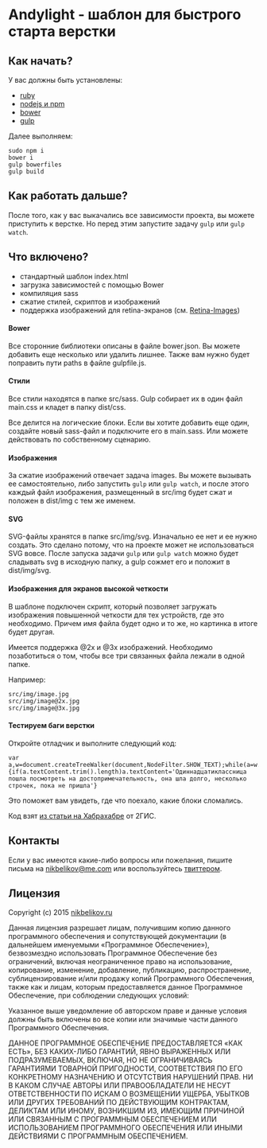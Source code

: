 # Andylight - шаблон для быстрого старта верстки

## Как начать?

У вас должны быть установлены:

- [ruby](https://www.ruby-lang.org/ru/downloads/)
- [nodejs и npm](https://nodejs.org/)
- [bower](http://bower.io/)
- [gulp](http://gulpjs.com/)

Далее выполняем:

```
sudo npm i
bower i
gulp bowerfiles
gulp build
```

## Как работать дальше?

После того, как у вас выкачались все зависимости проекта, вы можете приступить к верстке. Но перед этим запустите задачу `gulp` или `gulp watch`.

## Что включено?

- стандартный шаблон index.html
- загрузка зависимостей с помощью Bower
- компиляция sass
- сжатие стилей, скриптов и изображений
- поддержка изображений для retina-экранов (см. [Retina-Images](https://github.com/Retina-Images/Retina-Images/))

#### Bower

Все сторонние библиотеки описаны в файле bower.json. Вы можете добавить еще несколько или удалить лишнее. Также вам нужно будет поправить пути paths в файле gulpfile.js.

#### Стили

Все стили находятся в папке src/sass. Gulp собирает их в один файл main.css и кладет в папку dist/css.

Все делится на логические блоки. Если вы хотите добавить еще один, создайте новый sass-файл и подключите его в main.sass. Или можете действовать по собственному сценарию.

#### Изображения

За сжатие изображений отвечает задача images. Вы можете вызывать ее самостоятельно, либо запустить `gulp` или `gulp watch`, и после этого каждый файл изображения, размещенный в src/img будет сжат и положен в dist/img с тем же именем.

#### SVG

SVG-файлы хранятся в папке src/img/svg. Изначально ее нет и ее нужно создать. Это сделано потому, что на проекте может не использоваться SVG вовсе. После запуска задачи `gulp` или `gulp watch` можно будет сладывать svg в исходную папку, а gulp сожмет его и положит в dist/img/svg.

#### Изображения для экранов высокой четкости

В шаблоне подключен скрипт, который позволяет загружать изображения повышенной четкости для тех устройств, где это необходимо. Причем имя файла будет одно и то же, но картинка в итоге будет другая.

Имеется поддержка @2x и @3x изображений. Необходимо позаботиться о том, чтобы все три связанных файла лежали в одной папке.

Например:

```
src/img/image.jpg
src/img/image@2x.jpg
src/img/image@3x.jpg
```

#### Тестируем баги верстки

Откройте отладчик и выполните следующий код:

```
var a,w=document.createTreeWalker(document,NodeFilter.SHOW_TEXT);while(a=w.nextNode()){if(a.textContent.trim().length)a.textContent='Одиннадцатиклассница пошла посмотреть на достопримечательность, она шла долго, несколько строчек, пока не пришла'}
```

Это поможет вам увидеть, где что поехало, какие блоки сломались.

Код взят [из статьи на Хабрахабре](http://habrahabr.ru/company/2gis/blog/246831/) от 2ГИС.

## Контакты

Если у вас имеются какие-либо вопросы или пожелания, пишите письма на [nikbelikov@me.com](mailto:nikbelikov@me.com) или воспользуйтесь [твиттером](https://twitter.com/_nikbelikov).

## Лицензия

Copyright (c) 2015 [nikbelikov.ru](http://nikbelikov.ru/)

Данная лицензия разрешает лицам, получившим копию данного программного обеспечения и сопутствующей документации (в дальнейшем именуемыми «Программное Обеспечение»), безвозмездно использовать Программное Обеспечение без ограничений, включая неограниченное право на использование, копирование, изменение, добавление, публикацию, распространение, сублицензирование и/или продажу копий Программного Обеспечения, также как и лицам, которым предоставляется данное Программное Обеспечение, при соблюдении следующих условий:

Указанное выше уведомление об авторском праве и данные условия должны быть включены во все копии или значимые части данного Программного Обеспечения.

ДАННОЕ ПРОГРАММНОЕ ОБЕСПЕЧЕНИЕ ПРЕДОСТАВЛЯЕТСЯ «КАК ЕСТЬ», БЕЗ КАКИХ-ЛИБО ГАРАНТИЙ, ЯВНО ВЫРАЖЕННЫХ ИЛИ ПОДРАЗУМЕВАЕМЫХ, ВКЛЮЧАЯ, НО НЕ ОГРАНИЧИВАЯСЬ ГАРАНТИЯМИ ТОВАРНОЙ ПРИГОДНОСТИ, СООТВЕТСТВИЯ ПО ЕГО КОНКРЕТНОМУ НАЗНАЧЕНИЮ И ОТСУТСТВИЯ НАРУШЕНИЙ ПРАВ. НИ В КАКОМ СЛУЧАЕ АВТОРЫ ИЛИ ПРАВООБЛАДАТЕЛИ НЕ НЕСУТ ОТВЕТСТВЕННОСТИ ПО ИСКАМ О ВОЗМЕЩЕНИИ УЩЕРБА, УБЫТКОВ ИЛИ ДРУГИХ ТРЕБОВАНИЙ ПО ДЕЙСТВУЮЩИМ КОНТРАКТАМ, ДЕЛИКТАМ ИЛИ ИНОМУ, ВОЗНИКШИМ ИЗ, ИМЕЮЩИМ ПРИЧИНОЙ ИЛИ СВЯЗАННЫМ С ПРОГРАММНЫМ ОБЕСПЕЧЕНИЕМ ИЛИ ИСПОЛЬЗОВАНИЕМ ПРОГРАММНОГО ОБЕСПЕЧЕНИЯ ИЛИ ИНЫМИ ДЕЙСТВИЯМИ С ПРОГРАММНЫМ ОБЕСПЕЧЕНИЕМ.

